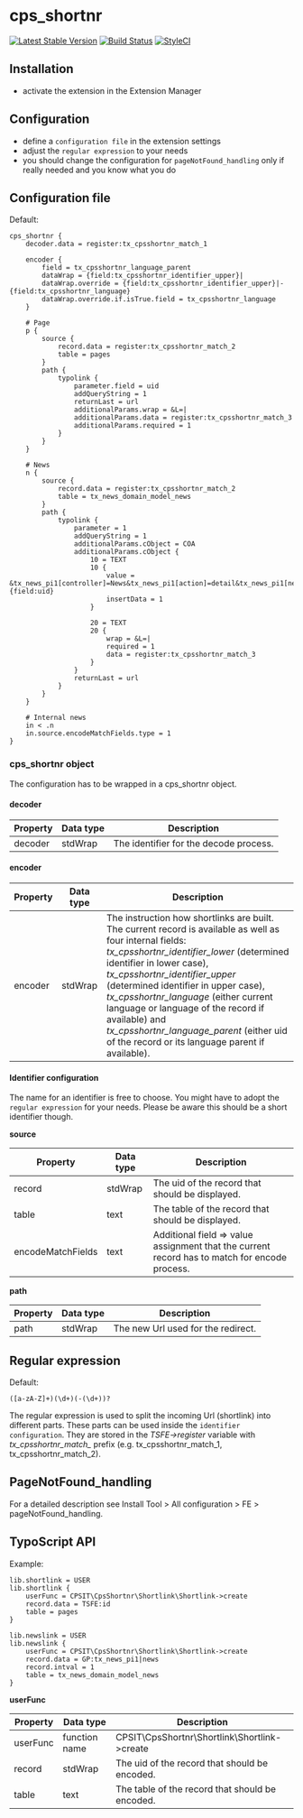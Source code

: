 # cps_shortnr

[![Latest Stable Version](https://img.shields.io/packagist/v/cpsit/cps-shortnr.svg)](https://packagist.org/packages/cpsit/cps-shortnr)
[![Build Status](https://img.shields.io/travis/CPS-IT/cps_shortnr/master.svg)](https://travis-ci.org/CPS-IT/cps_shortnr)
[![StyleCI](https://styleci.io/repos/86745116/shield?branch=master)](https://styleci.io/repos/86745116)

## Installation

- activate the extension in the Extension Manager

## Configuration

- define a `configuration file` in the extension settings
- adjust the `regular expression` to your needs
- you should change the configuration for `pageNotFound_handling` only if really needed and you know what you do

## Configuration file

Default:
```
cps_shortnr {
    decoder.data = register:tx_cpsshortnr_match_1

    encoder {
        field = tx_cpsshortnr_language_parent
        dataWrap = {field:tx_cpsshortnr_identifier_upper}|
        dataWrap.override = {field:tx_cpsshortnr_identifier_upper}|-{field:tx_cpsshortnr_language}
        dataWrap.override.if.isTrue.field = tx_cpsshortnr_language
    }

    # Page
    p {
        source {
            record.data = register:tx_cpsshortnr_match_2
            table = pages
        }
        path {
            typolink {
                parameter.field = uid
                addQueryString = 1
                returnLast = url
                additionalParams.wrap = &L=|
                additionalParams.data = register:tx_cpsshortnr_match_3
                additionalParams.required = 1
            }
        }
    }

    # News
    n {
        source {
            record.data = register:tx_cpsshortnr_match_2
            table = tx_news_domain_model_news
        }
        path {
            typolink {
                parameter = 1
                addQueryString = 1
                additionalParams.cObject = COA
                additionalParams.cObject {
                    10 = TEXT
                    10 {
                        value = &tx_news_pi1[controller]=News&tx_news_pi1[action]=detail&tx_news_pi1[news]={field:uid}
                        insertData = 1
                    }

                    20 = TEXT
                    20 {
                        wrap = &L=|
                        required = 1
                        data = register:tx_cpsshortnr_match_3
                    }
                }
                returnLast = url
            }
        }
    }

    # Internal news
    in < .n
    in.source.encodeMatchFields.type = 1
}
```

### cps_shortnr object

The configuration has to be wrapped in a cps_shortnr object.

#### decoder

| Property | Data type | Description                            |
| ------   | --------- | -------------------------------------- |
| decoder  | stdWrap   | The identifier for the decode process. | 

#### encoder

| Property | Data type | Description                            |
| ------   | --------- | -------------------------------------- |
| encoder  | stdWrap   | The instruction how shortlinks are built. The current record is available as well as four internal fields: *tx_cpsshortnr_identifier_lower* (determined identifier in lower case), *tx_cpsshortnr_identifier_upper* (determined identifier in upper case), *tx_cpsshortnr_language* (either current language or language of the record if available) and *tx_cpsshortnr_language_parent* (either uid of the record or its language parent if available). | 

#### Identifier configuration

The name for an identifier is free to choose. You might have to adopt the `regular expression` for your needs. Please be
aware this should be a short identifier though.

**source**

| Property          | Data type | Description                                       |
| ----------------- | --------- | ------------------------------------------------- |
| record            | stdWrap   | The uid of the record that should be displayed.                                               |
| table             | text      | The table of the record that should be displayed.                                             |
| encodeMatchFields | text      | Additional field => value assignment that the current record has to match for encode process. |

**path**

| Property | Data type | Description                        |
| ------   | --------- | ---------------------------------- |
| path     | stdWrap   | The new Url used for the redirect. | 

## Regular expression

Default:
```
([a-zA-Z]+)(\d+)(-(\d+))?
```

The regular expression is used to split the incoming Url (shortlink) into different parts. These parts can be used inside
the `identifier configuration`. They are stored in the *TSFE->register* variable with *tx_cpsshortnr_match_* prefix (e.g.
tx_cpsshortnr_match_1, tx_cpsshortnr_match_2).

## PageNotFound_handling

For a detailed description see Install Tool > All configuration > FE > pageNotFound_handling. 

## TypoScript API

Example:
```
lib.shortlink = USER
lib.shortlink {
    userFunc = CPSIT\CpsShortnr\Shortlink\Shortlink->create
    record.data = TSFE:id
    table = pages
}

lib.newslink = USER
lib.newslink {
    userFunc = CPSIT\CpsShortnr\Shortlink\Shortlink->create
    record.data = GP:tx_news_pi1|news
    record.intval = 1
    table = tx_news_domain_model_news
}
```

**userFunc**

| Property | Data type     | Description                                     |
| -------- | ------------- | ----------------------------------------------- |
| userFunc | function name | CPSIT\CpsShortnr\Shortlink\Shortlink->create    |
| record   | stdWrap       | The uid of the record that should be encoded.   |
| table    | text          | The table of the record that should be encoded. |

